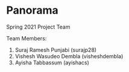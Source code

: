 # Panorama
Spring 2021 Project Team

Team Members:
1. Suraj Ramesh Punjabi (surajp28)
2. Vishesh Wasudeo Dembla (visheshdembla)
3. Ayisha Tabbassum (ayishacs)